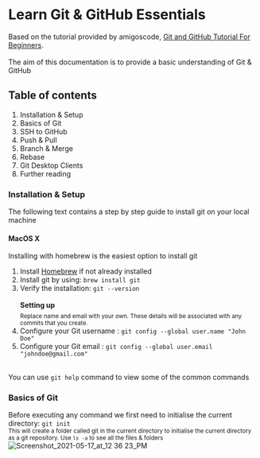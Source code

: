 # Learn Git & GitHub Essentials
Based on the tutorial provided by amigoscode, [Git and GitHub Tutorial For Beginners](https://youtu.be/3fUbBnN_H2c).  
<br/>The aim of this documentation is to provide a basic understanding of Git & GitHub
## Table of contents
1. Installation & Setup
2. Basics of Git
3. SSH to GitHub
4. Push & Pull
5. Branch & Merge
6. Rebase
7. Git Desktop Clients
8. Further reading


### Installation & Setup
The following text contains a step by step guide to install git on your local machine
#### MacOS X
Installing with homebrew is the easiest option to install git
1. Install [Homebrew](https://brew.sh/) if not already installed
2. Install git by using: `brew install git`
3. Verify the installation: `git --version`
<br/><br/>**Setting up**
<br/><sub>Replace name and email with your own. These details will be associated with any commits that you create.</sub>
1. Configure your Git username : `git config --global user.name "John Doe"`
2. Configure your Git email : `git config --global user.email "johndoe@gmail.com"`

<br/>You can use `git help` command to view some of the common commands

### Basics of Git
  Before executing any command we first need to initialise the current directory: `git init`</br>
  <sub>This will create a folder called git in the current directory to initialise the current directory as a git repository. Use `ls -a` to see all the files & folders</sub>
![Screenshot_2021-05-17_at_12 36 23_PM](https://user-images.githubusercontent.com/34064583/119927834-df2a7280-bf97-11eb-8e58-0a906e5604ea.png)


